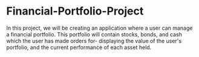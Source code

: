 # Financial-Portfolio-Project
In this project, we will be creating an application where a user can manage a financial portfolio. This portfolio will contain stocks, bonds, and cash which the user has made orders for- displaying the value of the user's portfolio, and the current performance of each asset held.